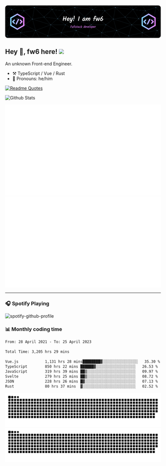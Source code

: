 ![Header](github-header-image.png)

## Hey 👋, fw6 here! <img src="https://github.githubassets.com/images/mona-whisper.gif" height="24" />


An unknown Front-end Engineer.

-   :hammer_and_pick: TypeScript / Vue / Rust
-   :man: Pronouns: he/him


[![Readme Quotes](https://quotes-github-readme.vercel.app/api?type=horizontal&theme=algolia)](https://github.com/piyushsuthar/github-readme-quotes)



![Github Stats](https://github-readme-stats.vercel.app/api?username=fw6&bg_color=30,e96443,904e95&title_color=fff&text_color=fff)

![](https://raw.githubusercontent.com/fw6/github-stats-transparent/output/generated/overview.svg)
![](https://raw.githubusercontent.com/fw6/github-stats-transparent/output/generated/languages.svg)


---

### 🎧 Spotify Playing

<!-- ![spotify-github-profile](/img/default.svg) -->

![spotify-github-profile](https://spotify-github-profile.vercel.app/api/view.svg?uid=r6wn4hdvypv0lkzyrj0e0pjct&cover_image=true&theme=default&show_offline=true&background_color=9a10ad&interchange=true&bar_color_cover=true)



### :bar_chart: Monthly coding time 

<!--START_SECTION:waka-->

```text
From: 28 April 2021 - To: 25 April 2023

Total Time: 3,205 hrs 29 mins

Vue.js            1,131 hrs 28 mins████████▓░░░░░░░░░░░░░░░░   35.30 %
TypeScript        850 hrs 22 mins ██████▓░░░░░░░░░░░░░░░░░░   26.53 %
JavaScript        319 hrs 39 mins ██▒░░░░░░░░░░░░░░░░░░░░░░   09.97 %
Svelte            279 hrs 25 mins ██▒░░░░░░░░░░░░░░░░░░░░░░   08.72 %
JSON              228 hrs 26 mins █▓░░░░░░░░░░░░░░░░░░░░░░░   07.13 %
Rust              80 hrs 37 mins  ▓░░░░░░░░░░░░░░░░░░░░░░░░   02.52 %
```

<!--END_SECTION:waka-->




![github contribution grid snake animation](https://raw.githubusercontent.com/platane/platane/output/github-contribution-grid-snake-dark.svg#gh-dark-mode-only)![github contribution grid snake animation](https://raw.githubusercontent.com/platane/platane/output/github-contribution-grid-snake.svg#gh-light-mode-only)
